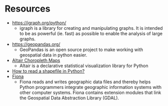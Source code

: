 # Resources

- https://igraph.org/python/
    - igraph is a library for creating and manipulating graphs. It is intended to be as powerful (ie. fast) as possible to enable the analysis of large graphs.
- https://geopandas.org/
    - GeoPandas is an open source project to make working with geospatial data in python easier.
- [Altair Choropleth Maps](https://altair-viz.github.io/gallery/choropleth.html)
    - Altair is a declarative statistical visualization library for Python
- [How to read a shapefile in Python?](https://gis.stackexchange.com/questions/113799/how-to-read-a-shapefile-in-python)
- [Fiona](https://fiona.readthedocs.io/en/latest/README.html#usage)
    - Fiona reads and writes geographic data files and thereby helps Python programmers integrate geographic information systems with other computer systems. Fiona contains extension modules that link the Geospatial Data Abstraction Library (GDAL).

